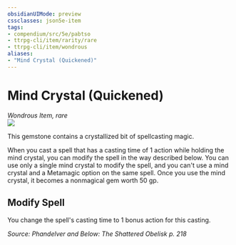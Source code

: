 ```yaml
---
obsidianUIMode: preview
cssclasses: json5e-item
tags:
- compendium/src/5e/pabtso
- ttrpg-cli/item/rarity/rare
- ttrpg-cli/item/wondrous
aliases: 
- "Mind Crystal (Quickened)"
---
```

# Mind Crystal (Quickened)
*Wondrous Item, rare*  
![](/3-Mechanics/CLI/items/img/mind-crystal.webp#right)  


This gemstone contains a crystallized bit of spellcasting magic.

When you cast a spell that has a casting time of 1 action while holding the mind crystal, you can modify the spell in the way described below. You can use only a single mind crystal to modify the spell, and you can't use a mind crystal and a Metamagic option on the same spell. Once you use the mind crystal, it becomes a nonmagical gem worth 50 gp.

## Modify Spell

You change the spell's casting time to 1 bonus action for this casting.

*Source: Phandelver and Below: The Shattered Obelisk p. 218*